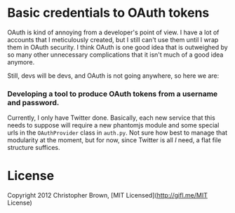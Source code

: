 # Basic credentials to OAuth tokens

OAuth is kind of annoying from a developer's point of view. I have a lot of
accounts that I meticulously created, but I still can't use them until I wrap
them in OAuth security. I think OAuth is one good idea that is outweighed by so
many other unnecessary complications that it isn't much of a good idea anymore.

Still, devs will be devs, and OAuth is not going anywhere, so here we are:

### Developing a tool to produce OAuth tokens from a username and password.

Currently, I only have Twitter done. Basically, each new service that this
needs to suppose will require a new phantomjs module and some special urls
in the `OAuthProvider` class in `auth.py`. Not sure how best to manage that 
modularity at the moment, but for now, since Twitter is all *I* need, a flat
file structure suffices.

# License

Copyright 2012 Christopher Brown, [MIT Licensed](http://gifl.me/MIT License)